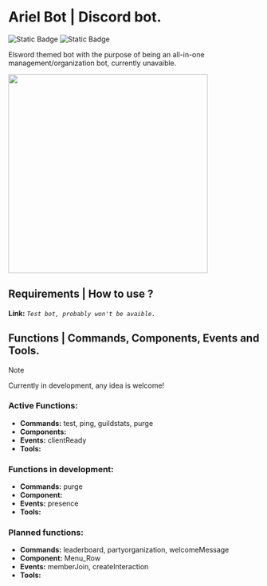 # **Ariel Bot** | Discord bot.

![Static Badge](https://img.shields.io/badge/Twitter_Account-%231DA1F2?style=flat&logo=Twitter&logoColor=white&link=https%3A%2F%2Ftwitter.com%2Foonaira)
![Static Badge](https://img.shields.io/badge/Direct_message-%235865F2?style=flat&logo=discord&logoColor=white&link=http%3A%2F%2Fdiscord.com%2Fusers%2F1170156606424633417)


Elsword themed bot with the purpose of being an all-in-one management/organization bot, currently unavaible.

<img src="https://i.imgur.com/05NjUl6.png" width="400">

## Requirements | How to use ?

**Link:** _`Test bot, probably won't be avaible.`_

## Functions | Commands, Components, Events and Tools.

> [!NOTE]
> Currently in development, any idea is welcome!

### **Active Functions:**
* **Commands:** test, ping, guildstats, purge
* **Components:**
* **Events:** clientReady
* **Tools:**

### **Functions in development:** 
* **Commands:** purge
* **Component:** 
* **Events:** presence
* **Tools:**

### **Planned functions:**
* **Commands:** leaderboard, partyorganization, welcomeMessage
* **Component:** Menu_Row
* **Events:** memberJoin, createInteraction
* **Tools:**
